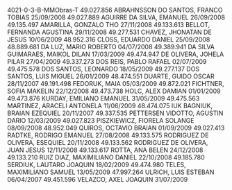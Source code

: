 4021-0-3-B-MMObras-T
49.027.856 ABRAHNSSON DO SANTOS, FRANCO TOBIAS 25/09/2008
49.027.889 AGUIRRE DA SILVA, EMANUEL 26/09/2008
49.135.497 AMARILLA, GONZALO THO  27/11/2008
49.133.613 BELLOT, FERNANDA AGUSTINA 29/11/2008
49.277.531 CHAVEZ, JHONATAN DE JESUS 10/06/2009
48.952.316 CLOSS, EDUARDO DANIEL 25/09/2008
48.889.681 DA LUZ, MARIO ROBERTO 04/07/2008
49.389.941 DA SILVA GUIMARAES, MAIKOL DILAN 17/03/2009
49.474.947 DE OLIVERA, JOHELA PILAR 27/04/2009
49.337.273 DOS REIS, PABLO RAFAEL 02/07/2009
49.475.578 DOS SANTOS, LEONARDO 18/05/2009
49.277.137 DOS SANTOS, LUIS MIGUEL 26/01/2009
48.474.551 DUARTE, GUIDO OSCAR 28/11/2007
49.191.498 FEDORUK, MAIA 05/03/2009
49.872.021 FICHTNER, SOFIA MAKELIN 22/12/2008
49.473.738 HOLC, ALEX DAMIAN 01/01/2009
49.473.876 KURDAY, EMILIANO EMANUEL 31/05/2009
49.475.563 MARTINEZ, ARACELI ANTONELA 11/06/2009
48.474.075  IUK BAGNIUK, BRAIAN EZEQUIEL 20/11/2007
49.337.535 PETTERSEN VIDOTTO, AGUSTIN DARIO 12/03/2009
49.027.823 PISZKIEWICZ, FIORELA SOLANGE 08/09/2008
48.952.049 QUIROS, OCTAVIO BRAIAN 01/09/2009
49.027.413 RADTKE, RODRIGO EMANUEL 27/08/2008
49.133.575 RODRIGUEZ DE OLIVERA, ESEQUIEL 20/11/2008
49.133.562 RODRIGUEZ DE OLIVERA, JUAN JESUS 12/11/2008
49.133.617 ROTTA, ANA BELEN 24/12/2008
49.133.210 RUIZ DIAZ, MAXIMILIANO DANIEL 22/10/2008
49.185.780 SERDIUK, LAUTARO JOAQUIN 18/02/2009
49.474.980 TELES, MAXIMILIANO SAMUEL 13/05/2009
47.997.264 ULRICH, LUIS ESTEBAN 06/04/2007
49.451.596 VELAZCO, AXEL JOAQUIN 31/07/2009
